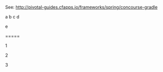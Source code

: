 See: http://pivotal-guides.cfapps.io/frameworks/spring/concourse-gradle

a
b
c
d

e

=====

1

2

3


